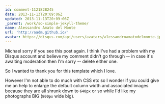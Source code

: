```yaml
---
id: comment-1121828245
date: 2013-11-13T20:09:06Z
updated: 2013-11-13T20:09:06Z
_parent: /work/so-simple-jekyll-theme/
name: Alessandro Amato del Monte
url: 'http://aadm.github.io/'
avatar: https://disqus.com/api/users/avatars/alessandroamatodelmonte.jpg
---
```


Michael sorry if you see this post again. I think I've had a problem with
my Disqus account and believe my comment didn't go through -- in case it's awaiting
moderation then I'm sorry -- delete either one.

So I wanted to thank you for this template which I love.

However I'm not able to do much with CSS etc so I wonder if you could give me an
help to enlarge the default column width and associated images because they are
all shrunk down to `640px` or so while I'd like my photographs BIG (`800px` wide big).
